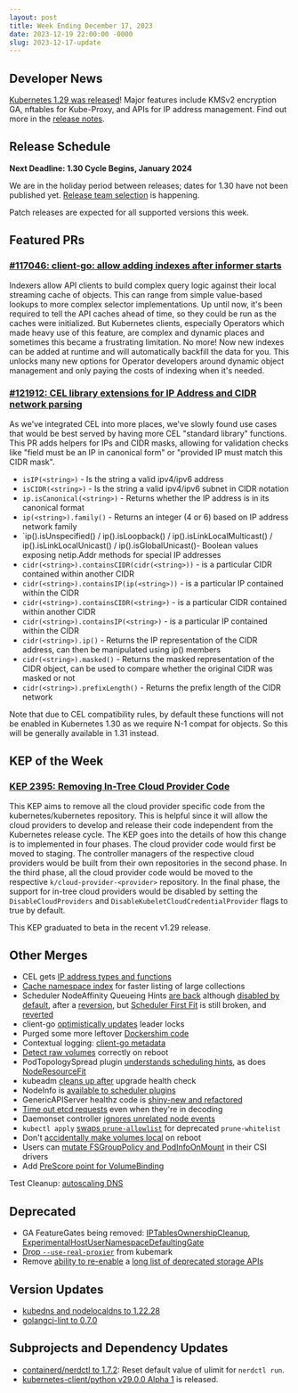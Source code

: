 ```yaml
---
layout: post
title: Week Ending December 17, 2023
date: 2023-12-19 22:00:00 -0000
slug: 2023-12-17-update
---
```


## Developer News

[Kubernetes 1.29 was released](https://kubernetes.io/blog/2023/12/13/kubernetes-v1-29-release/)!  Major features include KMSv2 encryption GA, nftables for Kube-Proxy, and APIs for IP address management.  Find out more in the [release notes](https://github.com/kubernetes/kubernetes/blob/master/CHANGELOG/CHANGELOG-1.29.md).

## Release Schedule

**Next Deadline: 1.30 Cycle Begins, January 2024**

We are in the holiday period between releases; dates for 1.30 have not been published yet.  [Release team selection](https://github.com/kubernetes/sig-release/issues/2377) is happening.

Patch releases are expected for all supported versions this week.

## Featured PRs

### [#117046: client-go: allow adding indexes after informer starts](https://github.com/kubernetes/kubernetes/pull/117046)

Indexers allow API clients to build complex query logic against their local streaming cache of objects. This can range from simple value-based lookups to more complex selector implementations. Up until now, it's been required to tell the API caches ahead of time, so they could be run as the caches were initialized. But Kubernetes clients, especially Operators which made heavy use of this feature, are complex and dynamic places and sometimes this became a frustrating limitation. No more! Now new indexes can be added at runtime and will automatically backfill the data for you. This unlocks many new options for Operator developers around dynamic object management and only paying the costs of indexing when it's needed.

### [#121912: CEL library extensions for IP Address and CIDR network parsing](https://github.com/kubernetes/kubernetes/pull/121912)

As we've integrated CEL into more places, we've slowly found use cases that would be best served by having more CEL "standard library" functions. This PR adds helpers for IPs and CIDR masks, allowing for validation checks like "field must be an IP in canonical form" or "provided IP must match this CIDR mask".

* `isIP(<string>)` - Is the string a valid ipv4/ipv6 address
* `isCIDR(<string>)` - Is the string a valid ipv4/ipv6 subnet in CIDR notation
* `ip.isCanonical(<string>)` - Returns whether the IP address is in its canonical format
* `ip(<string>).family()` - Returns an integer (4 or 6) based on IP address network family
* `ip(<string>).isUnspecified() / ip(<string>).isLoopback() / ip(<string>).isLinkLocalMulticast() / ip(<string>).isLinkLocalUnicast() / ip(<string>).isGlobalUnicast()- Boolean values exposing netip.Addr methods for special IP addresses
* `cidr(<string>).containsCIDR(cidr(<string>))` - is a particular CIDR contained within another CIDR
* `cidr(<string>).containsIP(ip(<string>))` - is a particular IP contained within the CIDR
* `cidr(<string>).containsCIDR(<string>)` - is a particular CIDR contained within another CIDR
* `cidr(<string>).containsIP(<string>)` - is a particular IP contained within the CIDR
* `cidr(<string>).ip()` - Returns the IP representation of the CIDR address, can then be manipulated using ip() members
* `cidr(<string>).masked()` - Returns the masked representation of the CIDR object, can be used to compare whether the original CIDR was masked or not
* `cidr(<string>).prefixLength()` - Returns the prefix length of the CIDR network

Note that due to CEL compatibility rules, by default these functions will not be enabled in Kubernetes 1.30 as we require N-1 compat for objects. So this will be generally available in 1.31 instead.

## KEP of the Week

### [KEP 2395: Removing In-Tree Cloud Provider Code](https://github.com/kubernetes/enhancements/blob/master/keps/sig-cloud-provider/2395-removing-in-tree-cloud-providers/README.md)

This KEP aims to remove all the cloud provider specific code from the kubernetes/kubernetes repository. This is helpful since it will allow the cloud providers to develop and release their code independent from the Kubernetes release cycle. The KEP goes into the details of how this change is to implemented in four phases. The cloud provider code would first be moved to staging. The controller managers of the respective cloud providers would be built from their own repositories in the second phase. In the third phase, all the cloud provider code would be moved to the respective `k/cloud-provider-<provider>` repository. In the final phase, the support for in-tree cloud providers would be disabled by setting the `DisableCloudProviders` and `DisableKubeletCloudCredentialProvider` flags to true by default.

This KEP graduated to beta in the recent v1.29 release.

## Other Merges

* CEL gets [IP address types and functions](https://github.com/kubernetes/kubernetes/pull/121912)
* [Cache namespace index](https://github.com/kubernetes/kubernetes/pull/121906) for faster listing of large collections
* Scheduler NodeAffinity Queueing Hints [are back](https://github.com/kubernetes/kubernetes/pull/122334) although [disabled by default](https://github.com/kubernetes/kubernetes/pull/122289), after a [reversion](https://github.com/kubernetes/kubernetes/pull/122288), but [Scheduler First Fit](https://github.com/kubernetes/kubernetes/pull/122058) is still broken, and [reverted](https://github.com/kubernetes/kubernetes/pull/122317)
* client-go [optimistically updates](https://github.com/kubernetes/kubernetes/pull/122069) leader locks
* Purged some more leftover [Dockershim code](https://github.com/kubernetes/kubernetes/pull/122330)
* Contextual logging: [client-go metadata](https://github.com/kubernetes/kubernetes/pull/122225)
* [Detect raw volumes](https://github.com/kubernetes/kubernetes/pull/122211) correctly on reboot
* PodTopologySpread plugin [understands scheduling hints](https://github.com/kubernetes/kubernetes/pull/122195), as does [NodeResourceFit](https://github.com/kubernetes/kubernetes/pull/119177)
* kubeadm [cleans up after](https://github.com/kubernetes/kubernetes/pull/122079) upgrade health check
* NodeInfo is [available to scheduler plugins](https://github.com/kubernetes/kubernetes/pull/121954)
* GenericAPIServer healthz code is [shiny-new and refactored](https://github.com/kubernetes/kubernetes/pull/121954)
* [Time out etcd requests](https://github.com/kubernetes/kubernetes/pull/121815) even when they're in decoding
* Daemonset controller [ignores unrelated node events](https://github.com/kubernetes/kubernetes/pull/121669)
* `kubectl apply` [swaps `prune-allowlist`](https://github.com/kubernetes/kubernetes/pull/120246) for deprecated `prune-whitelist`
* Don't [accidentally make volumes local](https://github.com/kubernetes/kubernetes/pull/119923) on reboot
* Users can [mutate FSGroupPolicy and PodInfoOnMount](https://github.com/kubernetes/kubernetes/pull/116209) in their CSI drivers
* Add [PreScore point for VolumeBinding](https://github.com/kubernetes/kubernetes/pull/115768)

Test Cleanup: [autoscaling DNS](https://github.com/kubernetes/kubernetes/pull/121422)

## Deprecated

* GA FeatureGates being removed: [IPTablesOwnershipCleanup](https://github.com/kubernetes/kubernetes/pull/122137), [ExperimentalHostUserNamespaceDefaultingGate](https://github.com/kubernetes/kubernetes/pull/122088)
* [Drop `--use-real-proxier`](https://github.com/kubernetes/kubernetes/pull/121814) from kubemark
* Remove [ability to re-enable](https://github.com/kubernetes/kubernetes/pull/117667) a [long list of deprecated storage APIs](https://github.com/kubernetes/kubernetes/issues/117659)

## Version Updates

* [kubedns and nodelocaldns to 1.22.28](https://github.com/kubernetes/kubernetes/pull/121908)
* [golangci-lint to 0.7.0](https://github.com/kubernetes/kubernetes/pull/121757)

## Subprojects and Dependency Updates

* [containerd/nerdctl to 1.7.2](https://github.com/containerd/nerdctl/releases/tag/v1.7.2): Reset default value of ulimit for `nerdctl run`.
* [kubernetes-client/python v29.0.0 Alpha 1](https://github.com/kubernetes-client/python/releases/tag/v29.0.0a1) is released.
